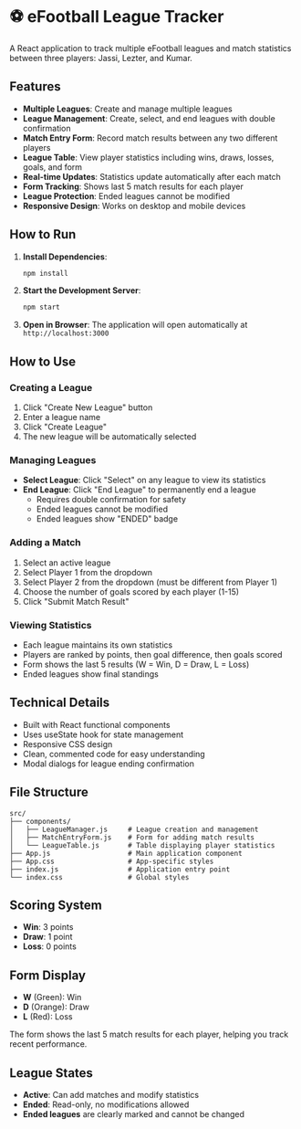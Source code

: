  # ⚽ eFootball League Tracker

A React application to track multiple eFootball leagues and match statistics between three players: Jassi, Lezter, and Kumar.

## Features

- **Multiple Leagues**: Create and manage multiple leagues
- **League Management**: Create, select, and end leagues with double confirmation
- **Match Entry Form**: Record match results between any two different players
- **League Table**: View player statistics including wins, draws, losses, goals, and form
- **Real-time Updates**: Statistics update automatically after each match
- **Form Tracking**: Shows last 5 match results for each player
- **League Protection**: Ended leagues cannot be modified
- **Responsive Design**: Works on desktop and mobile devices

## How to Run

1. **Install Dependencies**:
   ```bash
   npm install
   ```

2. **Start the Development Server**:
   ```bash
   npm start
   ```

3. **Open in Browser**:
   The application will open automatically at `http://localhost:3000`

## How to Use

### Creating a League
1. Click "Create New League" button
2. Enter a league name
3. Click "Create League"
4. The new league will be automatically selected

### Managing Leagues
- **Select League**: Click "Select" on any league to view its statistics
- **End League**: Click "End League" to permanently end a league
  - Requires double confirmation for safety
  - Ended leagues cannot be modified
  - Ended leagues show "ENDED" badge

### Adding a Match
1. Select an active league
2. Select Player 1 from the dropdown
3. Select Player 2 from the dropdown (must be different from Player 1)
4. Choose the number of goals scored by each player (1-15)
5. Click "Submit Match Result"

### Viewing Statistics
- Each league maintains its own statistics
- Players are ranked by points, then goal difference, then goals scored
- Form shows the last 5 results (W = Win, D = Draw, L = Loss)
- Ended leagues show final standings

## Technical Details

- Built with React functional components
- Uses useState hook for state management
- Responsive CSS design
- Clean, commented code for easy understanding
- Modal dialogs for league ending confirmation

## File Structure

```
src/
├── components/
│   ├── LeagueManager.js     # League creation and management
│   ├── MatchEntryForm.js    # Form for adding match results
│   └── LeagueTable.js       # Table displaying player statistics
├── App.js                   # Main application component
├── App.css                  # App-specific styles
├── index.js                 # Application entry point
└── index.css                # Global styles
```

## Scoring System

- **Win**: 3 points
- **Draw**: 1 point
- **Loss**: 0 points

## Form Display

- **W** (Green): Win
- **D** (Orange): Draw  
- **L** (Red): Loss

The form shows the last 5 match results for each player, helping you track recent performance.

## League States

- **Active**: Can add matches and modify statistics
- **Ended**: Read-only, no modifications allowed
- **Ended leagues** are clearly marked and cannot be changed